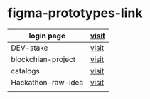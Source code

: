 # figma-prototypes-link
<div style="text-align: center;">

  | login page | [visit](https://www.figma.com/design/txrBaDWNUAHhtOZPxvjPP8/Untitled?node-id=47-2&t=QBVrtpmNxQLhaypV-1) |
| --- | --- |
| DEV-stake | [visit](https://www.figma.com/proto/kB0gR1h5uohHiTReQXmXhS/Untitled?node-id=26-2) |
| blockchian-project | [visit](https://www.figma.com/proto/kB0gR1h5uohHiTReQXmXhS?node-id=0-1&t=QBVrtpmNxQLhaypV-6) |
| catalogs | [visit](https://www.figma.com/proto/VRc1IjB3tCpkPbanKTsdOf/Untitled?node-id=1-5&t=QBVrtpmNxQLhaypV-0&scaling=scale-down&content-scaling=fixed&page-id=0%3A1) |
| Hackathon-raw-idea | [visit](https://www.figma.com/design/4G8Y0Gd2YN0ZjbMmxOrPF6/Untitled?node-id=0-1&t=QBVrtpmNxQLhaypV-1) |
|  |  |
</div>
